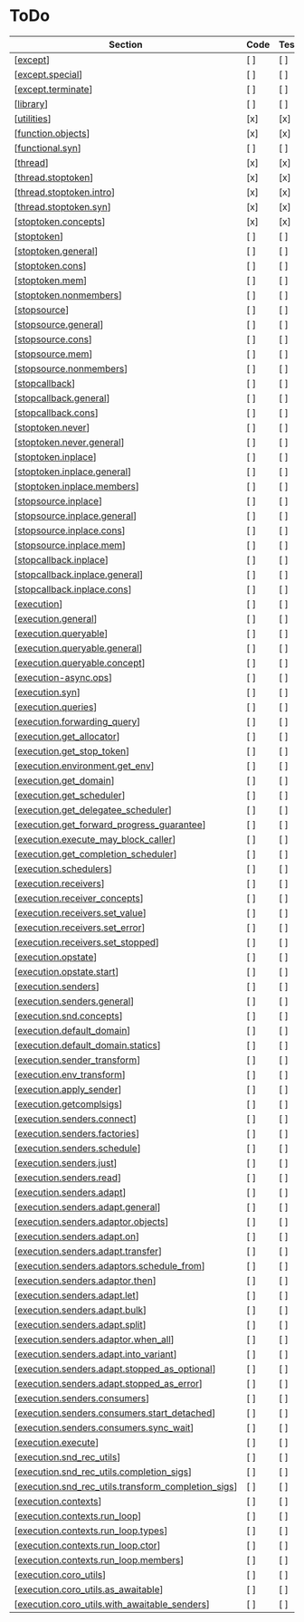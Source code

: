 # ToDo 

| Section | Code | Test | Doc | Comment |
| ------- | ---- | ---- | --- | ------- |
| [[except](https://www.open-std.org/jtc1/sc22/wg21/docs/papers/2024/p2300r9.html#except)] | [ ] | [ ] | [ ] |  |
| [[except.special](https://www.open-std.org/jtc1/sc22/wg21/docs/papers/2024/p2300r9.html#except.special)] | [ ] | [ ] | [ ] |  |
| [[except.terminate](https://www.open-std.org/jtc1/sc22/wg21/docs/papers/2024/p2300r9.html#except.terminate)] | [ ] | [ ] | [ ] |  |
| [[library](https://www.open-std.org/jtc1/sc22/wg21/docs/papers/2024/p2300r9.html#library)] | [ ] | [ ] | [ ] |  |
| [[utilities](https://www.open-std.org/jtc1/sc22/wg21/docs/papers/2024/p2300r9.html#utilities)] | [x] | [x] | [x] | empty |
| [[function.objects](https://www.open-std.org/jtc1/sc22/wg21/docs/papers/2024/p2300r9.html#function.objects)] | [x] | [x] | [x] | empty |
| [[functional.syn](https://www.open-std.org/jtc1/sc22/wg21/docs/papers/2024/p2300r9.html#functional.syn)] | [ ] | [ ] | [ ] |  |
| [[thread](https://www.open-std.org/jtc1/sc22/wg21/docs/papers/2024/p2300r9.html#thread)] | [x] | [x] | [x] | empty |
| [[thread.stoptoken](https://www.open-std.org/jtc1/sc22/wg21/docs/papers/2024/p2300r9.html#thread.stoptoken)] | [x] | [x] | [x] | empty |
| [[thread.stoptoken.intro](https://www.open-std.org/jtc1/sc22/wg21/docs/papers/2024/p2300r9.html#thread.stoptoken.intro)] | [x] | [x] | [ ] |  |
| [[thread.stoptoken.syn](https://www.open-std.org/jtc1/sc22/wg21/docs/papers/2024/p2300r9.html#thread.stoptoken.syn)] | [x] | [x] | [ ] |  |
| [[stoptoken.concepts](https://www.open-std.org/jtc1/sc22/wg21/docs/papers/2024/p2300r9.html#stoptoken.concepts)] | [x] | [x] | [ ] |  |
| [[stoptoken](https://www.open-std.org/jtc1/sc22/wg21/docs/papers/2024/p2300r9.html#stoptoken)] | [ ] | [ ] | [ ] |  |
| [[stoptoken.general](https://www.open-std.org/jtc1/sc22/wg21/docs/papers/2024/p2300r9.html#stoptoken.general)] | [ ] | [ ] | [ ] |  |
| [[stoptoken.cons](https://www.open-std.org/jtc1/sc22/wg21/docs/papers/2024/p2300r9.html#stoptoken.cons)] | [ ] | [ ] | [ ] |  |
| [[stoptoken.mem](https://www.open-std.org/jtc1/sc22/wg21/docs/papers/2024/p2300r9.html#stoptoken.mem)] | [ ] | [ ] | [ ] |  |
| [[stoptoken.nonmembers](https://www.open-std.org/jtc1/sc22/wg21/docs/papers/2024/p2300r9.html#stoptoken.nonmembers)] | [ ] | [ ] | [ ] |  |
| [[stopsource](https://www.open-std.org/jtc1/sc22/wg21/docs/papers/2024/p2300r9.html#stopsource)] | [ ] | [ ] | [ ] |  |
| [[stopsource.general](https://www.open-std.org/jtc1/sc22/wg21/docs/papers/2024/p2300r9.html#stopsource.general)] | [ ] | [ ] | [ ] |  |
| [[stopsource.cons](https://www.open-std.org/jtc1/sc22/wg21/docs/papers/2024/p2300r9.html#stopsource.cons)] | [ ] | [ ] | [ ] |  |
| [[stopsource.mem](https://www.open-std.org/jtc1/sc22/wg21/docs/papers/2024/p2300r9.html#stopsource.mem)] | [ ] | [ ] | [ ] |  |
| [[stopsource.nonmembers](https://www.open-std.org/jtc1/sc22/wg21/docs/papers/2024/p2300r9.html#stopsource.nonmembers)] | [ ] | [ ] | [ ] |  |
| [[stopcallback](https://www.open-std.org/jtc1/sc22/wg21/docs/papers/2024/p2300r9.html#stopcallback)] | [ ] | [ ] | [ ] |  |
| [[stopcallback.general](https://www.open-std.org/jtc1/sc22/wg21/docs/papers/2024/p2300r9.html#stopcallback.general)] | [ ] | [ ] | [ ] |  |
| [[stopcallback.cons](https://www.open-std.org/jtc1/sc22/wg21/docs/papers/2024/p2300r9.html#stopcallback.cons)] | [ ] | [ ] | [ ] |  |
| [[stoptoken.never](https://www.open-std.org/jtc1/sc22/wg21/docs/papers/2024/p2300r9.html#stoptoken.never)] | [ ] | [ ] | [ ] |  |
| [[stoptoken.never.general](https://www.open-std.org/jtc1/sc22/wg21/docs/papers/2024/p2300r9.html#stoptoken.never.general)] | [ ] | [ ] | [ ] |  |
| [[stoptoken.inplace](https://www.open-std.org/jtc1/sc22/wg21/docs/papers/2024/p2300r9.html#stoptoken.inplace)] | [ ] | [ ] | [ ] |  |
| [[stoptoken.inplace.general](https://www.open-std.org/jtc1/sc22/wg21/docs/papers/2024/p2300r9.html#stoptoken.inplace.general)] | [ ] | [ ] | [ ] |  |
| [[stoptoken.inplace.members](https://www.open-std.org/jtc1/sc22/wg21/docs/papers/2024/p2300r9.html#stoptoken.inplace.members)] | [ ] | [ ] | [ ] |  |
| [[stopsource.inplace](https://www.open-std.org/jtc1/sc22/wg21/docs/papers/2024/p2300r9.html#stopsource.inplace)] | [ ] | [ ] | [ ] |  |
| [[stopsource.inplace.general](https://www.open-std.org/jtc1/sc22/wg21/docs/papers/2024/p2300r9.html#stopsource.inplace.general)] | [ ] | [ ] | [ ] |  |
| [[stopsource.inplace.cons](https://www.open-std.org/jtc1/sc22/wg21/docs/papers/2024/p2300r9.html#stopsource.inplace.cons)] | [ ] | [ ] | [ ] |  |
| [[stopsource.inplace.mem](https://www.open-std.org/jtc1/sc22/wg21/docs/papers/2024/p2300r9.html#stopsource.inplace.mem)] | [ ] | [ ] | [ ] |  |
| [[stopcallback.inplace](https://www.open-std.org/jtc1/sc22/wg21/docs/papers/2024/p2300r9.html#stopcallback.inplace)] | [ ] | [ ] | [ ] |  |
| [[stopcallback.inplace.general](https://www.open-std.org/jtc1/sc22/wg21/docs/papers/2024/p2300r9.html#stopcallback.inplace.general)] | [ ] | [ ] | [ ] |  |
| [[stopcallback.inplace.cons](https://www.open-std.org/jtc1/sc22/wg21/docs/papers/2024/p2300r9.html#stopcallback.inplace.cons)] | [ ] | [ ] | [ ] |  |
| [[execution](https://www.open-std.org/jtc1/sc22/wg21/docs/papers/2024/p2300r9.html#execution)] | [ ] | [ ] | [ ] |  |
| [[execution.general](https://www.open-std.org/jtc1/sc22/wg21/docs/papers/2024/p2300r9.html#execution.general)] | [ ] | [ ] | [ ] |  |
| [[execution.queryable](https://www.open-std.org/jtc1/sc22/wg21/docs/papers/2024/p2300r9.html#execution.queryable)] | [ ] | [ ] | [ ] |  |
| [[execution.queryable.general](https://www.open-std.org/jtc1/sc22/wg21/docs/papers/2024/p2300r9.html#execution.queryable.general)] | [ ] | [ ] | [ ] |  |
| [[execution.queryable.concept](https://www.open-std.org/jtc1/sc22/wg21/docs/papers/2024/p2300r9.html#execution.queryable.concept)] | [ ] | [ ] | [ ] |  |
| [[execution-async.ops](https://www.open-std.org/jtc1/sc22/wg21/docs/papers/2024/p2300r9.html#execution-async.ops)] | [ ] | [ ] | [ ] |  |
| [[execution.syn](https://www.open-std.org/jtc1/sc22/wg21/docs/papers/2024/p2300r9.html#execution.syn)] | [ ] | [ ] | [ ] |  |
| [[execution.queries](https://www.open-std.org/jtc1/sc22/wg21/docs/papers/2024/p2300r9.html#execution.queries)] | [ ] | [ ] | [ ] |  |
| [[execution.forwarding_query](https://www.open-std.org/jtc1/sc22/wg21/docs/papers/2024/p2300r9.html#execution.forwarding_query)] | [ ] | [ ] | [ ] |  |
| [[execution.get_allocator](https://www.open-std.org/jtc1/sc22/wg21/docs/papers/2024/p2300r9.html#execution.get_allocator)] | [ ] | [ ] | [ ] |  |
| [[execution.get_stop_token](https://www.open-std.org/jtc1/sc22/wg21/docs/papers/2024/p2300r9.html#execution.get_stop_token)] | [ ] | [ ] | [ ] |  |
| [[execution.environment.get_env](https://www.open-std.org/jtc1/sc22/wg21/docs/papers/2024/p2300r9.html#execution.environment.get_env)] | [ ] | [ ] | [ ] |  |
| [[execution.get_domain](https://www.open-std.org/jtc1/sc22/wg21/docs/papers/2024/p2300r9.html#execution.get_domain)] | [ ] | [ ] | [ ] |  |
| [[execution.get_scheduler](https://www.open-std.org/jtc1/sc22/wg21/docs/papers/2024/p2300r9.html#execution.get_scheduler)] | [ ] | [ ] | [ ] |  |
| [[execution.get_delegatee_scheduler](https://www.open-std.org/jtc1/sc22/wg21/docs/papers/2024/p2300r9.html#execution.get_delegatee_scheduler)] | [ ] | [ ] | [ ] |  |
| [[execution.get_forward_progress_guarantee](https://www.open-std.org/jtc1/sc22/wg21/docs/papers/2024/p2300r9.html#execution.get_forward_progress_guarantee)] | [ ] | [ ] | [ ] |  |
| [[execution.execute_may_block_caller](https://www.open-std.org/jtc1/sc22/wg21/docs/papers/2024/p2300r9.html#execution.execute_may_block_caller)] | [ ] | [ ] | [ ] |  |
| [[execution.get_completion_scheduler](https://www.open-std.org/jtc1/sc22/wg21/docs/papers/2024/p2300r9.html#execution.get_completion_scheduler)] | [ ] | [ ] | [ ] |  |
| [[execution.schedulers](https://www.open-std.org/jtc1/sc22/wg21/docs/papers/2024/p2300r9.html#execution.schedulers)] | [ ] | [ ] | [ ] |  |
| [[execution.receivers](https://www.open-std.org/jtc1/sc22/wg21/docs/papers/2024/p2300r9.html#execution.receivers)] | [ ] | [ ] | [ ] |  |
| [[execution.receiver_concepts](https://www.open-std.org/jtc1/sc22/wg21/docs/papers/2024/p2300r9.html#execution.receiver_concepts)] | [ ] | [ ] | [ ] |  |
| [[execution.receivers.set_value](https://www.open-std.org/jtc1/sc22/wg21/docs/papers/2024/p2300r9.html#execution.receivers.set_value)] | [ ] | [ ] | [ ] |  |
| [[execution.receivers.set_error](https://www.open-std.org/jtc1/sc22/wg21/docs/papers/2024/p2300r9.html#execution.receivers.set_error)] | [ ] | [ ] | [ ] |  |
| [[execution.receivers.set_stopped](https://www.open-std.org/jtc1/sc22/wg21/docs/papers/2024/p2300r9.html#execution.receivers.set_stopped)] | [ ] | [ ] | [ ] |  |
| [[execution.opstate](https://www.open-std.org/jtc1/sc22/wg21/docs/papers/2024/p2300r9.html#execution.opstate)] | [ ] | [ ] | [ ] |  |
| [[execution.opstate.start](https://www.open-std.org/jtc1/sc22/wg21/docs/papers/2024/p2300r9.html#execution.opstate.start)] | [ ] | [ ] | [ ] |  |
| [[execution.senders](https://www.open-std.org/jtc1/sc22/wg21/docs/papers/2024/p2300r9.html#execution.senders)] | [ ] | [ ] | [ ] |  |
| [[execution.senders.general](https://www.open-std.org/jtc1/sc22/wg21/docs/papers/2024/p2300r9.html#execution.senders.general)] | [ ] | [ ] | [ ] |  |
| [[execution.snd.concepts](https://www.open-std.org/jtc1/sc22/wg21/docs/papers/2024/p2300r9.html#execution.snd.concepts)] | [ ] | [ ] | [ ] |  |
| [[execution.default_domain](https://www.open-std.org/jtc1/sc22/wg21/docs/papers/2024/p2300r9.html#execution.default_domain)] | [ ] | [ ] | [ ] |  |
| [[execution.default_domain.statics](https://www.open-std.org/jtc1/sc22/wg21/docs/papers/2024/p2300r9.html#execution.default_domain.statics)] | [ ] | [ ] | [ ] |  |
| [[execution.sender_transform](https://www.open-std.org/jtc1/sc22/wg21/docs/papers/2024/p2300r9.html#execution.sender_transform)] | [ ] | [ ] | [ ] |  |
| [[execution.env_transform](https://www.open-std.org/jtc1/sc22/wg21/docs/papers/2024/p2300r9.html#execution.env_transform)] | [ ] | [ ] | [ ] |  |
| [[execution.apply_sender](https://www.open-std.org/jtc1/sc22/wg21/docs/papers/2024/p2300r9.html#execution.apply_sender)] | [ ] | [ ] | [ ] |  |
| [[execution.getcomplsigs](https://www.open-std.org/jtc1/sc22/wg21/docs/papers/2024/p2300r9.html#execution.getcomplsigs)] | [ ] | [ ] | [ ] |  |
| [[execution.senders.connect](https://www.open-std.org/jtc1/sc22/wg21/docs/papers/2024/p2300r9.html#execution.senders.connect)] | [ ] | [ ] | [ ] |  |
| [[execution.senders.factories](https://www.open-std.org/jtc1/sc22/wg21/docs/papers/2024/p2300r9.html#execution.senders.factories)] | [ ] | [ ] | [ ] |  |
| [[execution.senders.schedule](https://www.open-std.org/jtc1/sc22/wg21/docs/papers/2024/p2300r9.html#execution.senders.schedule)] | [ ] | [ ] | [ ] |  |
| [[execution.senders.just](https://www.open-std.org/jtc1/sc22/wg21/docs/papers/2024/p2300r9.html#execution.senders.just)] | [ ] | [ ] | [ ] |  |
| [[execution.senders.read](https://www.open-std.org/jtc1/sc22/wg21/docs/papers/2024/p2300r9.html#execution.senders.read)] | [ ] | [ ] | [ ] |  |
| [[execution.senders.adapt](https://www.open-std.org/jtc1/sc22/wg21/docs/papers/2024/p2300r9.html#execution.senders.adapt)] | [ ] | [ ] | [ ] |  |
| [[execution.senders.adapt.general](https://www.open-std.org/jtc1/sc22/wg21/docs/papers/2024/p2300r9.html#execution.senders.adapt.general)] | [ ] | [ ] | [ ] |  |
| [[execution.senders.adaptor.objects](https://www.open-std.org/jtc1/sc22/wg21/docs/papers/2024/p2300r9.html#execution.senders.adaptor.objects)] | [ ] | [ ] | [ ] |  |
| [[execution.senders.adapt.on](https://www.open-std.org/jtc1/sc22/wg21/docs/papers/2024/p2300r9.html#execution.senders.adapt.on)] | [ ] | [ ] | [ ] |  |
| [[execution.senders.adapt.transfer](https://www.open-std.org/jtc1/sc22/wg21/docs/papers/2024/p2300r9.html#execution.senders.adapt.transfer)] | [ ] | [ ] | [ ] |  |
| [[execution.senders.adaptors.schedule_from](https://www.open-std.org/jtc1/sc22/wg21/docs/papers/2024/p2300r9.html#execution.senders.adaptors.schedule_from)] | [ ] | [ ] | [ ] |  |
| [[execution.senders.adaptor.then](https://www.open-std.org/jtc1/sc22/wg21/docs/papers/2024/p2300r9.html#execution.senders.adaptor.then)] | [ ] | [ ] | [ ] |  |
| [[execution.senders.adapt.let](https://www.open-std.org/jtc1/sc22/wg21/docs/papers/2024/p2300r9.html#execution.senders.adapt.let)] | [ ] | [ ] | [ ] |  |
| [[execution.senders.adapt.bulk](https://www.open-std.org/jtc1/sc22/wg21/docs/papers/2024/p2300r9.html#execution.senders.adapt.bulk)] | [ ] | [ ] | [ ] |  |
| [[execution.senders.adapt.split](https://www.open-std.org/jtc1/sc22/wg21/docs/papers/2024/p2300r9.html#execution.senders.adapt.split)] | [ ] | [ ] | [ ] |  |
| [[execution.senders.adaptor.when_all](https://www.open-std.org/jtc1/sc22/wg21/docs/papers/2024/p2300r9.html#execution.senders.adaptor.when_all)] | [ ] | [ ] | [ ] |  |
| [[execution.senders.adapt.into_variant](https://www.open-std.org/jtc1/sc22/wg21/docs/papers/2024/p2300r9.html#execution.senders.adapt.into_variant)] | [ ] | [ ] | [ ] |  |
| [[execution.senders.adapt.stopped_as_optional](https://www.open-std.org/jtc1/sc22/wg21/docs/papers/2024/p2300r9.html#execution.senders.adapt.stopped_as_optional)] | [ ] | [ ] | [ ] |  |
| [[execution.senders.adapt.stopped_as_error](https://www.open-std.org/jtc1/sc22/wg21/docs/papers/2024/p2300r9.html#execution.senders.adapt.stopped_as_error)] | [ ] | [ ] | [ ] |  |
| [[execution.senders.consumers](https://www.open-std.org/jtc1/sc22/wg21/docs/papers/2024/p2300r9.html#execution.senders.consumers)] | [ ] | [ ] | [ ] |  |
| [[execution.senders.consumers.start_detached](https://www.open-std.org/jtc1/sc22/wg21/docs/papers/2024/p2300r9.html#execution.senders.consumers.start_detached)] | [ ] | [ ] | [ ] |  |
| [[execution.senders.consumers.sync_wait](https://www.open-std.org/jtc1/sc22/wg21/docs/papers/2024/p2300r9.html#execution.senders.consumers.sync_wait)] | [ ] | [ ] | [ ] |  |
| [[execution.execute](https://www.open-std.org/jtc1/sc22/wg21/docs/papers/2024/p2300r9.html#execution.execute)] | [ ] | [ ] | [ ] |  |
| [[execution.snd_rec_utils](https://www.open-std.org/jtc1/sc22/wg21/docs/papers/2024/p2300r9.html#execution.snd_rec_utils)] | [ ] | [ ] | [ ] |  |
| [[execution.snd_rec_utils.completion_sigs](https://www.open-std.org/jtc1/sc22/wg21/docs/papers/2024/p2300r9.html#execution.snd_rec_utils.completion_sigs)] | [ ] | [ ] | [ ] |  |
| [[execution.snd_rec_utils.transform_completion_sigs](https://www.open-std.org/jtc1/sc22/wg21/docs/papers/2024/p2300r9.html#execution.snd_rec_utils.transform_completion_sigs)] | [ ] | [ ] | [ ] |  |
| [[execution.contexts](https://www.open-std.org/jtc1/sc22/wg21/docs/papers/2024/p2300r9.html#execution.contexts)] | [ ] | [ ] | [ ] |  |
| [[execution.contexts.run_loop](https://www.open-std.org/jtc1/sc22/wg21/docs/papers/2024/p2300r9.html#execution.contexts.run_loop)] | [ ] | [ ] | [ ] |  |
| [[execution.contexts.run_loop.types](https://www.open-std.org/jtc1/sc22/wg21/docs/papers/2024/p2300r9.html#execution.contexts.run_loop.types)] | [ ] | [ ] | [ ] |  |
| [[execution.contexts.run_loop.ctor](https://www.open-std.org/jtc1/sc22/wg21/docs/papers/2024/p2300r9.html#execution.contexts.run_loop.ctor)] | [ ] | [ ] | [ ] |  |
| [[execution.contexts.run_loop.members](https://www.open-std.org/jtc1/sc22/wg21/docs/papers/2024/p2300r9.html#execution.contexts.run_loop.members)] | [ ] | [ ] | [ ] |  |
| [[execution.coro_utils](https://www.open-std.org/jtc1/sc22/wg21/docs/papers/2024/p2300r9.html#execution.coro_utils)] | [ ] | [ ] | [ ] |  |
| [[execution.coro_utils.as_awaitable](https://www.open-std.org/jtc1/sc22/wg21/docs/papers/2024/p2300r9.html#execution.coro_utils.as_awaitable)] | [ ] | [ ] | [ ] |  |
| [[execution.coro_utils.with_awaitable_senders](https://www.open-std.org/jtc1/sc22/wg21/docs/papers/2024/p2300r9.html#execution.coro_utils.with_awaitable_senders)] | [ ] | [ ] | [ ] |  |
